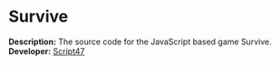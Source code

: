 Survive
=======

<b>Description:</b> The source code for the JavaScript based game Survive.
<br/>
<b>Developer:</b> <a href="http://www.script47.tk/" target="_blank">Script47</a>

